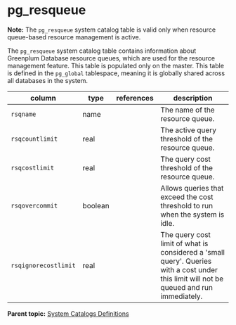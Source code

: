 # pg_resqueue 

**Note:** The `pg_resqueue` system catalog table is valid only when resource queue-based resource management is active.

The `pg_resqueue` system catalog table contains information about Greenplum Database resource queues, which are used for the resource management feature. This table is populated only on the master. This table is defined in the `pg_global` tablespace, meaning it is globally shared across all databases in the system.

|column|type|references|description|
|------|----|----------|-----------|
|`rsqname`|name| |The name of the resource queue.|
|`rsqcountlimit`|real| |The active query threshold of the resource queue.|
|`rsqcostlimit`|real| |The query cost threshold of the resource queue.|
|`rsqovercommit`|boolean| |Allows queries that exceed the cost threshold to run when the system is idle.|
|`rsqignorecostlimit`|real| |The query cost limit of what is considered a 'small query'. Queries with a cost under this limit will not be queued and run immediately.|

**Parent topic:** [System Catalogs Definitions](../system_catalogs/catalog_ref-html.html)


